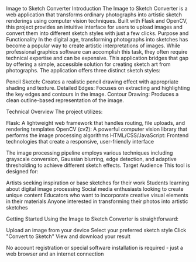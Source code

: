 Image to Sketch Converter
Introduction
The Image to Sketch Converter is a web application that transforms ordinary photographs into artistic sketch renderings using computer vision techniques. Built with Flask and OpenCV, this project provides an intuitive interface for users to upload images and convert them into different sketch styles with just a few clicks.
Purpose and Functionality
In the digital age, transforming photographs into sketches has become a popular way to create artistic interpretations of images. While professional graphics software can accomplish this task, they often require technical expertise and can be expensive. This application bridges that gap by offering a simple, accessible solution for creating sketch art from photographs.
The application offers three distinct sketch styles:

Pencil Sketch: Creates a realistic pencil drawing effect with appropriate shading and texture.
Detailed Edges: Focuses on extracting and highlighting the key edges and contours in the image.
Contour Drawing: Produces a clean outline-based representation of the image.

Technical Overview
The project utilizes:

Flask: A lightweight web framework that handles routing, file uploads, and rendering templates
OpenCV (cv2): A powerful computer vision library that performs the image processing algorithms
HTML/CSS/JavaScript: Frontend technologies that create a responsive, user-friendly interface

The image processing pipeline employs various techniques including grayscale conversion, Gaussian blurring, edge detection, and adaptive thresholding to achieve different sketch effects.
Target Audience
This tool is designed for:

Artists seeking inspiration or base sketches for their work
Students learning about digital image processing
Social media enthusiasts looking to create unique content
Educators who want to incorporate creative visual elements in their materials
Anyone interested in transforming their photos into artistic sketches

Getting Started
Using the Image to Sketch Converter is straightforward:

Upload an image from your device
Select your preferred sketch style
Click "Convert to Sketch"
View and download your result

No account registration or special software installation is required - just a web browser and an internet connection
